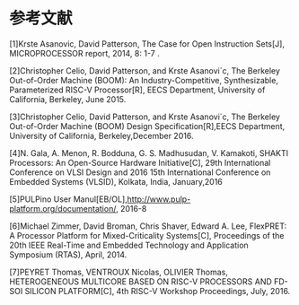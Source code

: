 # **参考文献**

\[1\]Krste Asanovic, David Patterson, The Case for Open Instruction Sets\[J\], MICROPROCESSOR report, 2014, 8: 1-7 .

\[2\]Christopher Celio, David Patterson, and Krste Asanovi´c, The Berkeley Out-of-Order Machine \(BOOM\): An Industry-Competitive, Synthesizable, Parameterized RISC-V Processor\[R\], EECS Department, University of California, Berkeley, June 2015.

\[3\]Christopher Celio, David Patterson, and Krste Asanovi´c, The Berkeley Out-of-Order Machine \(BOOM\) Design Specification\[R\],EECS Department, University of California, Berkeley,December 2016.

\[4\]N. Gala, A. Menon, R. Bodduna, G. S. Madhusudan, V. Kamakoti, SHAKTI Processors: An Open-Source Hardware Initiative\[C\], 29th International Conference on VLSI Design and 2016 15th International Conference on Embedded Systems \(VLSID\), Kolkata, India, January,2016

\[5\]PULPino User Manul\[EB/OL\],http://www.pulp-platform.org/documentation/, 2016-8

\[6\]Michael Zimmer, David Broman, Chris Shaver, Edward A. Lee, FlexPRET: A Processor Platform for Mixed-Criticality Systems\[C\], Proceedings of the 20th IEEE Real-Time and Embedded Technology and Application Symposium \(RTAS\), April, 2014.

\[7\]PEYRET Thomas, VENTROUX Nicolas, OLIVIER Thomas, HETEROGENEOUS MULTICORE BASED ON RISC-V PROCESSORS AND FD-SOI SILICON PLATFORM\[C\], 4th RISC-V Workshop Proceedings, July, 2016.
